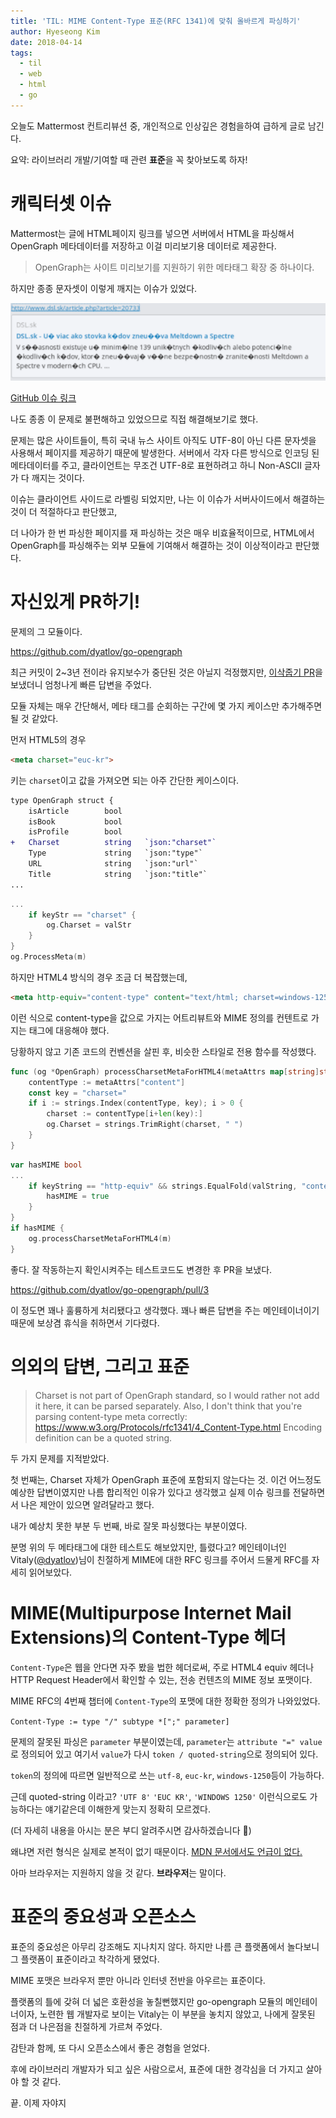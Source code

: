 ```yaml
---
title: 'TIL: MIME Content-Type 표준(RFC 1341)에 맞춰 올바르게 파싱하기'
author: Hyeseong Kim
date: 2018-04-14
tags:
  - til
  - web
  - html
  - go
---
```


오늘도 Mattermost 컨트리뷰션 중, 개인적으로 인상깊은 경험을하여 급하게 글로 남긴다.

요약: 라이브러리 개발/기여할 때 관련 **표준**을 꼭 찾아보도록 하자!

# 캐릭터셋 이슈

Mattermost는 글에 HTML페이지 링크를 넣으면 서버에서 HTML을 파싱해서 OpenGraph 메타데이터를 저장하고 이걸 미리보기용 데이터로 제공한다.

> OpenGraph는 사이트 미리보기를 지원하기 위한 메타태그 확장 중 하나이다.

하지만 종종 문자셋이 이렇게 깨지는 이슈가 있었다.

![issue](images/issue-broken-non-ascii-opengraph.png)

[GitHub 이슈 링크](https://github.com/mattermost/mattermost-server/issues/8341)

나도 종종 이 문제로 불편해하고 있었으므로 직접 해결해보기로 했다.

문제는 많은 사이트들이, 특히 국내 뉴스 사이트 아직도 UTF-8이 아닌 다른 문자셋을 사용해서 페이지를 제공하기 때문에 발생한다. 서버에서 각자 다른 방식으로 인코딩 된 메타데이터를 주고, 클라이언트는 무조건 UTF-8로 표현하려고 하니 Non-ASCII 글자가 다 깨지는 것이다.

이슈는 클라이언트 사이드로 라벨링 되었지만, 나는 이 이슈가 서버사이드에서 해결하는 것이 더 적절하다고 판단했고, 

더 나아가 한 번 파싱한 페이지를 재 파싱하는 것은 매우 비효율적이므로, HTML에서 OpenGraph를 파싱해주는 외부 모듈에 기여해서 해결하는 것이 이상적이라고 판단했다.

# 자신있게 PR하기!

문제의 그 모듈이다.

https://github.com/dyatlov/go-opengraph

최근 커밋이 2~3년 전이라 유지보수가 중단된 것은 아닐지 걱정했지만, [이삭줍기 PR](https://github.com/dyatlov/go-opengraph/pull/2)을 보냈더니 엄청나게 빠른 답변을 주었다.

모듈 자체는 매우 간단해서, 메타 태그를 순회하는 구간에 몇 가지 케이스만 추가해주면 될 것 같았다.

먼저 HTML5의 경우

```html
<meta charset="euc-kr">
```

키는 `charset`이고 값을 가져오면 되는 아주 간단한 케이스이다.

```diff
type OpenGraph struct {
 	isArticle        bool
 	isBook           bool
 	isProfile        bool
+	Charset          string   `json:"charset"`
 	Type             string   `json:"type"`
 	URL              string   `json:"url"`
 	Title            string   `json:"title"`
...
```

```go
...
    if keyStr == "charset" {
        og.Charset = valStr
    }
}
og.ProcessMeta(m)
```

하지만 HTML4 방식의 경우 조금 더 복잡했는데,

```html
<meta http-equiv="content-type" content="text/html; charset=windows-1250">
```

이런 식으로 content-type을 값으로 가지는 어트리뷰트와 MIME 정의를 컨텐트로 가지는 태그에 대응해야 했다.

당황하지 않고 기존 코드의 컨벤션을 살핀 후, 비슷한 스타일로 전용 함수를 작성했다.

```go
func (og *OpenGraph) processCharsetMetaForHTML4(metaAttrs map[string]string) {
	contentType := metaAttrs["content"]
	const key = "charset="
	if i := strings.Index(contentType, key); i > 0 {
		charset := contentType[i+len(key):]
		og.Charset = strings.TrimRight(charset, " ")
	}
}
```

```go
var hasMIME bool
...
    if keyString == "http-equiv" && strings.EqualFold(valString, "content-type") {
        hasMIME = true
    }
}
if hasMIME {
    og.processCharsetMetaForHTML4(m)
}
```

좋다. 잘 작동하는지 확인시켜주는 테스트코드도 변경한 후 PR을 보냈다.

https://github.com/dyatlov/go-opengraph/pull/3

이 정도면 꽤나 훌륭하게 처리됐다고 생각했다. 꽤나 빠른 답변을 주는 메인테이너이기 때문에 보상겸 휴식을 취하면서 기다렸다.

# 의외의 답변, 그리고 표준

> Charset is not part of OpenGraph standard, so I would rather not add it here, it can be parsed separately.
Also, I don't think that you're parsing content-type meta correctly: https://www.w3.org/Protocols/rfc1341/4_Content-Type.html
Encoding definition can be a quoted string.

두 가지 문제를 지적받았다.

첫 번째는, Charset 자체가 OpenGraph 표준에 포함되지 않는다는 것. 이건 어느정도 예상한 답변이였지만 나름 합리적인 이유가 있다고 생각했고 실제 이슈 링크를 전달하면서 나은 제안이 있으면 알려달라고 했다.

내가 예상치 못한 부분 두 번째, 바로 잘못 파싱했다는 부분이였다.

분명 위의 두 메타태그에 대한 테스트도 해보았지만, 틀렸다고? 메인테이너인 Vitaly([@dyatlov](https://github.com/dyatlov))님이 친절하게 MIME에 대한 RFC 링크를 주어서 드물게 RFC를 자세히 읽어보았다.

# MIME(Multipurpose Internet Mail Extensions)의 Content-Type 헤더

`Content-Type`은 웹을 안다면 자주 봤을 법한 헤더로써, 주로 HTML4 equiv 헤더나 HTTP Request Header에서 확인할 수 있는, 전송 컨텐츠의 MIME 정보 포맷이다.

MIME RFC의 4번째 챕터에 `Content-Type`의 포맷에 대한 정확한 정의가 나와있었다.

`Content-Type := type "/" subtype *[";" parameter]`

문제의 잘못된 파싱은 `parameter` 부분이였는데, `parameter`는 `attribute "=" value`로 정의되어 있고 여기서 `value`가 다시 `token / quoted-string`으로 정의되어 있다.

`token`의 정의에 따르면 일반적으로 쓰는 `utf-8`, `euc-kr`, `windows-1250`등이 가능하다.

근데 quoted-string 이라고? `'UTF 8'` `'EUC KR'`, `'WINDOWS 1250'` 이런식으로도 가능하다는 얘기같은데 이해한게 맞는지 정확히 모르겠다.

(더 자세히 내용을 아시는 분은 부디 알려주시면 감사하겠습니다 :pray:)

왜냐면 저런 형식은 실제로 본적이 없기 때문이다. [MDN 문서에서도 언급이 없다.](https://developer.mozilla.org/ko/docs/Web/HTTP/Basics_of_HTTP/MIME_types)

아마 브라우저는 지원하지 않을 것 같다. **브라우저**는 말이다.

# 표준의 중요성과 오픈소스

표준의 중요성은 아무리 강조해도 지나치지 않다. 하지만 나름 큰 플랫폼에서 놀다보니 그 플랫폼이 표준이라고 착각하게 됐었다.

MIME 포맷은 브라우저 뿐만 아니라 인터넷 전반을 아우르는 표준이다. 

플랫폼의 틀에 갖혀 더 넓은 호환성을 놓칠뻔했지만 go-opengraph 모듈의 메인테이너이자, 노련한 웹 개발자로 보이는 Vitaly는 이 부분을 놓치지 않았고, 나에게 잘못된 점과 더 나은점을 친절하게 가르쳐 주었다.

감탄과 함께, 또 다시 오픈소스에서 좋은 경험을 얻었다.

후에 라이브러리 개발자가 되고 싶은 사람으로서, 표준에 대한 경각심을 더 가지고 살아야 할 것 같다.

끝. 이제 자야지
